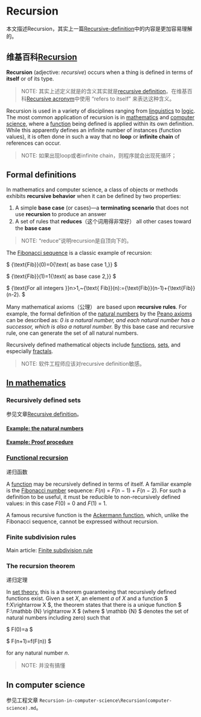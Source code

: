 # Recursion

本文描述Recursion，其实上一篇[Recursive-definition](./Recursive-definition.md)中的内容是更加容易理解的。

## 维基百科[Recursion](https://en.wikipedia.org/wiki/Recursion)

**Recursion** (adjective: *recursive*) occurs when a thing is defined in terms of **itself** or of its type. 

> NOTE: 其实上述定义就是的含义其实就是[recursive definition](./Recursive-definition.md)。在维基百科[Recursive acronym](https://en.wikipedia.org/wiki/Recursive_acronym)中使用 “refers to itself” 来表达这种含义。

Recursion is used in a variety of disciplines ranging from [linguistics](https://en.wikipedia.org/wiki/Linguistics) to [logic](https://en.wikipedia.org/wiki/Logic). The most common application of recursion is in [mathematics](https://en.wikipedia.org/wiki/Mathematics) and [computer science](https://en.wikipedia.org/wiki/Computer_science), where a [function](https://en.wikipedia.org/wiki/Function_(mathematics)) being defined is applied within its own definition. While this apparently defines an infinite number of instances (function values), it is often done in such a way that no **loop** or **infinite chain** of references can occur.

> NOTE: 如果出现loop或者infinite chain，则程序就会出现死循环；

## Formal definitions

In mathematics and computer science, a class of objects or methods exhibits **recursive behavior** when it can be defined by two properties:

1. A simple **base case** (or cases)—a **terminating scenario** that does not use **recursion** to produce an answer
2. A set of rules that **reduces**（这个词用得非常好） all other cases toward the **base case**

> NOTE: “reduce”说明recursion是自顶向下的。



The [Fibonacci sequence](https://en.wikipedia.org/wiki/Fibonacci_sequence) is a classic example of recursion:

$ {\text{Fib}}(0)=0{\text{ as base case 1,}} $

$ {\text{Fib}}(1)=1{\text{ as base case 2,}} $

$ {\text{For all integers }}n>1,~{\text{ Fib}}(n):={\text{Fib}}(n-1)+{\text{Fib}}(n-2). $



Many mathematical axioms（公理） are based upon **recursive rules**. For example, the formal definition of the [natural numbers](https://en.wikipedia.org/wiki/Natural_number) by the [Peano axioms](https://en.wikipedia.org/wiki/Peano_axioms) can be described as: *0 is a natural number, and each natural number has a successor, which is also a natural number.* By this base case and recursive rule, one can generate the set of all natural numbers.

Recursively defined mathematical objects include [functions](https://en.wikipedia.org/wiki/Function_(mathematics)), [sets](https://en.wikipedia.org/wiki/Set_(mathematics)), and especially [fractals](https://en.wikipedia.org/wiki/Fractal).

> NOTE: 软件工程师应该对recursive definition敏感。

## [In mathematics](https://en.wikipedia.org/wiki/Recursion#In_mathematics)



### Recursively defined sets

参见文章[Recursive definition](./Recursive-definition.md)。

#### [Example: the natural numbers](https://en.wikipedia.org/wiki/Recursion#Example:_the_natural_numbers)

#### [Example: Proof procedure](https://en.wikipedia.org/wiki/Recursion#Example:_Proof_procedure)



### [Functional recursion](https://en.wikipedia.org/wiki/Recursion#Functional_recursion)

递归函数

A [function](https://en.wikipedia.org/wiki/Function_(mathematics)) may be recursively defined in terms of itself. A familiar example is the [Fibonacci number](https://en.wikipedia.org/wiki/Fibonacci_number) sequence: *F*(*n*) = *F*(*n* − 1) + *F*(*n* − 2). For such a definition to be useful, it must be reducible to non-recursively defined values: in this case *F*(0) = 0 and *F*(1) = 1.

A famous recursive function is the [Ackermann function](https://en.wikipedia.org/wiki/Ackermann_function), which, unlike the Fibonacci sequence, cannot be expressed without recursion.



### Finite subdivision rules

Main article: [Finite subdivision rule](https://en.wikipedia.org/wiki/Finite_subdivision_rule)



### The recursion theorem

 递归定理

In [set theory](https://en.wikipedia.org/wiki/Set_theory), this is a theorem guaranteeing that recursively defined functions exist. Given a set *X*, an element *a* of *X* and a function $ f:X\rightarrow X $, the theorem states that there is a unique function $ F:\mathbb {N} \rightarrow X $ (where $ \mathbb {N} $ denotes the set of natural numbers including zero) such that

$ F(0)=a $

$ F(n+1)=f(F(n)) $

for any natural number *n*.

> NOTE: 并没有搞懂



## In computer science

参见工程文章 `Recursion-in-computer-science\Recursion(computer-science).md`。




